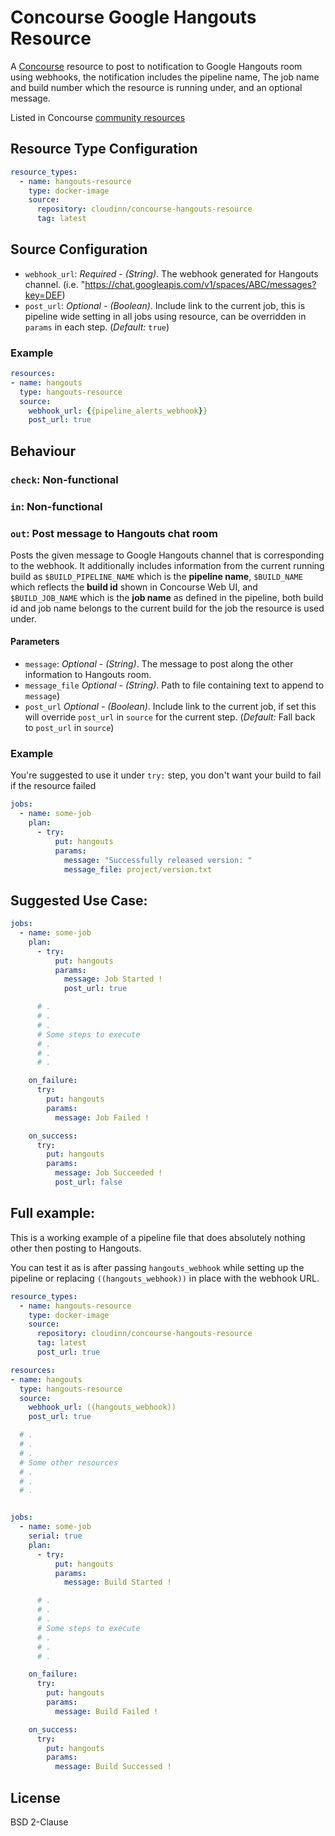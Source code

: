 Concourse Google Hangouts Resource
======================

A [Concourse](http://concourse.ci/) resource to post to notification to Google Hangouts room using webhooks, the notification includes the pipeline name, The job name and build number which the resource is running under, and an optional message.

Listed in Concourse [community resources](https://concourse-ci.org/community-resources.html)

## Resource Type Configuration

```yaml
resource_types:
  - name: hangouts-resource
    type: docker-image
    source:
      repository: cloudinn/concourse-hangouts-resource
      tag: latest
```

## Source Configuration

* `webhook_url`: _Required - (String)_. The webhook generated for Hangouts channel. (i.e. "https://chat.googleapis.com/v1/spaces/ABC/messages?key=DEF)
* `post_url`: _Optional - (Boolean)_. Include link to the current job, this is pipeline wide setting in all jobs using resource, can be overridden in `params` in each step. (*Default:* `true`)

### Example

```yaml
resources:
- name: hangouts
  type: hangouts-resource
  source:
    webhook_url: {{pipeline_alerts_webhook}}
    post_url: true
```

## Behaviour

### `check`: Non-functional

### `in`: Non-functional

### `out`: Post message to Hangouts chat room

Posts the given message to Google Hangouts channel that is corresponding to the webhook. It additionally includes information from the current running build as `$BUILD_PIPELINE_NAME` which is the **pipeline name**, `$BUILD_NAME` which reflects the **build id** shown in Concourse Web UI, and `$BUILD_JOB_NAME` which is the **job name** as defined in the pipeline, both build id and job name belongs to the current build for the job the resource is used under.

#### Parameters

* `message`: _Optional - (String)_. The message to post along the other information to Hangouts room.
* `message_file` _Optional - (String)_. Path to file containing text to append to `message`)
* `post_url` _Optional - (Boolean)_. Include link to the current job, if set this will override `post_url` in `source` for the current step. (*Default:* Fall back to `post_url` in `source`)

### Example

You're suggested to use it under `try:` step, you don't want your build to fail if the resource failed

```yaml
jobs:
  - name: some-job
    plan:
      - try:
          put: hangouts
          params:
            message: "Successfully released version: "
            message_file: project/version.txt
```

## Suggested Use Case:

```yaml
jobs:
  - name: some-job
    plan:
      - try:
          put: hangouts
          params:
            message: Job Started !
            post_url: true

      # .
      # .
      # .
      # Some steps to execute
      # .
      # .
      # .

    on_failure:
      try:
        put: hangouts
        params:
          message: Job Failed !

    on_success:
      try:
        put: hangouts
        params:
          message: Job Succeeded !
          post_url: false
```

## Full example:
This is a working example of a pipeline file that does absolutely nothing other then posting to Hangouts.

You can test it as is after passing `hangouts_webhook` while setting up the pipeline or replacing `((hangouts_webhook))` in place with the webhook URL.

```yaml
resource_types:
  - name: hangouts-resource
    type: docker-image
    source:
      repository: cloudinn/concourse-hangouts-resource
      tag: latest
      post_url: true

resources:
- name: hangouts
  type: hangouts-resource
  source:
    webhook_url: ((hangouts_webhook))
    post_url: true

  # .
  # .
  # .
  # Some other resources
  # .
  # .
  # .


jobs:
  - name: some-job
    serial: true
    plan:
      - try:
          put: hangouts
          params:
            message: Build Started !

      # .
      # .
      # .
      # Some steps to execute
      # .
      # .
      # .

    on_failure:
      try:
        put: hangouts
        params:
          message: Build Failed !

    on_success:
      try:
        put: hangouts
        params:
          message: Build Successed !
```

## License

BSD 2-Clause

